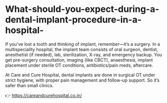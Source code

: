 # What-should-you-expect-during-a-dental-implant-procedure-in-a-hospital-

If you’ve lost a tooth and thinking of implant, remember—it’s a surgery. In a multispeciality hospital, the implant team consists of oral surgeon, dentist, anesthetist (if needed), lab, sterilization, X-ray, and emergency backup. You get pre-surgery consultation, imaging (like CBCT), anaesthesia, implant placement under sterile OT conditions, antibiotics/pain meds, aftercare.

At Care and Cure Hospital, dental implants are done in surgical OT under strict hygiene, with proper pain management and follow-up support. So it’s safer than small clinics.

👉 https://careandcurehospital.co.in/
